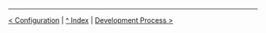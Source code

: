 
---
[< Configuration](02_configuration.md) | [^ Index](../README.md) | [Development Process >](04_operations.md)
